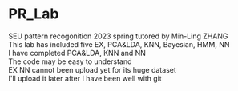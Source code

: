 # PR_Lab
SEU pattern recogonition 2023 spring tutored by Min-Ling ZHANG  
This lab has included five EX, PCA&LDA, KNN, Bayesian, HMM, NN  
I have completed PCA&LDA, KNN and NN  
The code may be easy to understand    
EX NN cannot been upload yet for its huge dataset  
I'll upload it later after I have been well with git  


